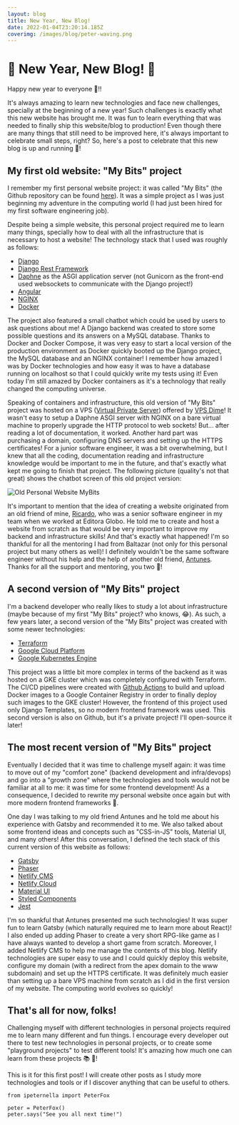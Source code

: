 ```yaml
---
layout: blog
title: New Year, New Blog!
date: 2022-01-04T23:20:14.185Z
coverimg: /images/blog/peter-waving.png
---
```

# 🎉 New Year, New Blog! 🍾

Happy new year to everyone 🎉!!

It's always amazing to learn new technologies and face new challenges, specially at the beginning of a new year! Such challenges is exactly what this new website has brought me. It was fun to learn everything that was needed to finally ship this website/blog to production! Even though there are many things that still need to be improved here, it's always important to celebrate small steps, right? So, here's a post to celebrate that this new blog is up and running 🎉!

## My first old website: "My Bits" project

I remember my first personal website project: it was called "My Bits" (the Github repository can be found [here](https://github.com/ipeternella/mybits)). It was a simple project as I was just beginning my adventure in the computing world (I had just been hired for my first software engineering job).

Despite being a simple website, this personal project required me to learn many things, specially how to deal with all the infrastructure that is necessary to host a website! The technology stack that I used was roughly as follows:

* [Django](https://www.djangoproject.com/)
* [Django Rest Framework](https://www.django-rest-framework.org/)
* [Daphne](https://github.com/django/daphne) as the ASGI application server (not Gunicorn as the front-end used websockets to communicate with the Django project!)
* [Angular](https://angular.io/)
* [NGINX](https://www.djangoproject.com/)
* [Docker](https://www.docker.com/)

The project also featured a small chatbot which could be used by users to ask questions about me! A Django backend was created to store some possible questions and its answers on a MySQL database. Thanks to Docker and Docker Compose, it was very easy to start a local version of the production environment as Docker quickly booted up the Django project, the MySQL database and an NGINX container! I remember how amazed I was by Docker technologies and how easy it was to have a database running on localhost so that I could quickly write my tests using it! Even today I'm still amazed by Docker containers as it's a technology that really changed the computing universe.

Speaking of containers and infrastructure, this old version of "My Bits" project was hosted on a VPS ([Virtual Private Server](https://en.wikipedia.org/wiki/Virtual_private_server)) offered by [VPS Dime](https://vpsdime.com/)! It wasn't easy to setup a Daphne ASGI server with NGINX on a bare virtual machine to properly upgrade the HTTP protocol to web sockets! But... after reading a lot of documentation, it worked. Another hard part was purchasing a domain, configuring DNS servers and setting up the HTTPS certificates! For a junior software engineer, it was a bit overwhelming, but I knew that all the coding, documentation reading and infrastructure knowledge would be important to me in the future, and that's exactly what kept me going to finish that project. The following picture (quality's not that great) shows the chatbot screen of this old project version:

![Old Personal Website MyBits](/images/blog/mybits_old.png "Old Personal Website My Bits")

It's important to mention that the idea of creating a website originated from an old friend of mine, [Ricardo](https://github.com/ricardochaves), who was a senior software engineer in my team when we worked at Editora Globo. He told me to create and host a website from scratch as that would be very important to improve my backend and infrastructure skills! And that's exactly what happened! I'm so thankful for all the mentoring I had from Baltazar (not only for this personal project but many others as well)! I definitely wouldn't be the same software engineer without his help and the help of another old friend, [Antunes](https://github.com/willianantunes). Thanks for all the support and mentoring, you two 🚀!

## A second version of "My Bits" project

I'm a backend developer who really likes to study a lot about infrastructure (maybe because of my first "My Bits" project? who knows, 😂). As such, a few years later, a second version of the "My Bits" project was created with some newer technologies:

* [Terraform](https://www.terraform.io/)
* [Google Cloud Platform](https://cloud.google.com/)
* [Google Kubernetes Engine](https://cloud.google.com/kubernetes-engine/docs)

This project was a little bit more complex in terms of the backend as it was hosted on a GKE cluster which was completely configured with Terraform. The CI/CD pipelines were created with [Github Actions](https://docs.github.com/en/actions) to build and upload Docker images to a Google Container Registry in order to finally deploy such images to the GKE cluster! However, the frontend of this project used only Django Templates, so no modern frontend framework was used. This second version is also on Github, but it's a private project! I'll open-source it later!

## The most recent version of "My Bits" project

Eventually I decided that it was time to challenge myself again: it was time to move out of my "comfort zone" (backend development and infra/devops) and go into a "growth zone" where the technologies and tools would not be familiar at all to me: it was time for some frontend development! As a consequence, I decided to rewrite my personal website once again but with more modern frontend frameworks 💪.

One day I was talking to my old friend Antunes and he told me about his experience with Gatsby and recommended it to me. We also talked about some frontend ideas and concepts such as "CSS-in-JS" tools, Material UI, and many others! After this conversation, I defined the tech stack of this current version of this website as follows:

* [Gatsby](https://www.gatsbyjs.com/)
* [Phaser](https://phaser.io/)
* [Netlify CMS](https://www.netlifycms.org/)
* [Netlify Cloud](https://www.netlify.com/)
* [Material UI](https://mui.com/)
* [Styled Components](https://styled-components.com/)
* [Jest](https://jestjs.io/)

I'm so thankful that Antunes presented me such technologies! It was super fun to learn Gatsby (which naturally required me to learn more about React)! I also ended up adding Phaser to create a very short RPG-like game as I have always wanted to develop a short game from scratch. Moreover, I added Netlify CMS to help me manage the contents of this blog. Netlify technologies are super easy to use and I could quickly deploy this website, configure my domain (with a redirect from the apex domain to the www subdomain) and set up the HTTPS certificate. It was definitely much easier than setting up a bare VPS machine from scratch as I did in the first version of my website. The computing world evolves so quickly!

## That's all for now, folks!

Challenging myself with different technologies in personal projects required me to learn many different and fun things. I encourage every developer out there to test new technologies in personal projects, or to create some "playground projects" to test different tools! It's amazing how much one can learn from these projects 📚 🚀!

This is it for this first post! I will create other posts as I study more technologies and tools or if I discover anything that can be useful to others.

```python{numberLines:true}
from ipeternella import PeterFox

peter = PeterFox()
peter.says("See you all next time!")
```